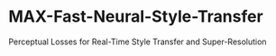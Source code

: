 # MAX-Fast-Neural-Style-Transfer
Perceptual Losses for Real-Time Style Transfer and Super-Resolution
